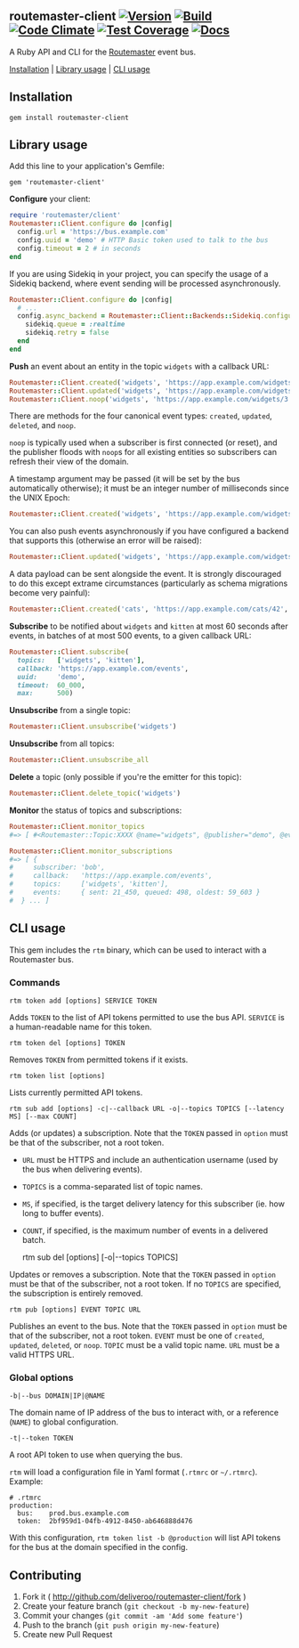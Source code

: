 ## routemaster-client [![Version](https://badge.fury.io/rb/routemaster-client.svg)](https://rubygems.org/gems/routemaster-client) [![Build](https://travis-ci.org/deliveroo/routemaster-client.svg?branch=master)](https://travis-ci.org/deliveroo/routemaster-client) [![Code Climate](https://codeclimate.com/github/deliveroo/routemaster-client/badges/gpa.svg)](https://codeclimate.com/github/deliveroo/routemaster-client) [![Test Coverage](https://codeclimate.com/github/deliveroo/routemaster-client/badges/coverage.svg)](https://codeclimate.com/github/deliveroo/routemaster-client/coverage) [![Docs](http://img.shields.io/badge/API%20docs-rubydoc.info-blue.svg)](http://rubydoc.info/github/deliveroo/routemaster-client/frames/file/README.md)

A Ruby API and CLI for the
[Routemaster](https://github.com/deliveroo/routemaster) event bus.

[Installation](#installation) | [Library usage](#library-usage) | [CLI usage](#cli-usage)


## Installation

    gem install routemaster-client

## Library usage

Add this line to your application's Gemfile:

    gem 'routemaster-client'

**Configure** your client:

```ruby
require 'routemaster/client'
Routemaster::Client.configure do |config|
  config.url = 'https://bus.example.com'
  config.uuid = 'demo' # HTTP Basic token used to talk to the bus
  config.timeout = 2 # in seconds
end
```

If you are using Sidekiq in your project, you can specify the usage of a Sidekiq backend, where event sending will be processed asynchronously.

```ruby
Routemaster::Client.configure do |config|
  # ...
  config.async_backend = Routemaster::Client::Backends::Sidekiq.configure do |sidekiq|
  	sidekiq.queue = :realtime
  	sidekiq.retry = false
  end
end
```

**Push** an event about an entity in the topic `widgets` with a callback URL:

```ruby
Routemaster::Client.created('widgets', 'https://app.example.com/widgets/1')
Routemaster::Client.updated('widgets', 'https://app.example.com/widgets/2')
Routemaster::Client.noop('widgets', 'https://app.example.com/widgets/3')
```

There are methods for the four canonical event types: `created`, `updated`,
`deleted`, and `noop`.

`noop` is typically used when a subscriber is first connected (or reset), and
the publisher floods with `noop`s for all existing entities so subscribers can
refresh their view of the domain.

A timestamp argument may be passed (it will be set by the bus automatically
otherwise); it must be an integer number of milliseconds since the UNIX Epoch:

```ruby
Routemaster::Client.created('widgets', 'https://app.example.com/widgets/1', t: 1473080555409)
```

You can also push events asynchronously if you have configured a backend that
supports this (otherwise an error will be raised):

```ruby
Routemaster::Client.updated('widgets', 'https://app.example.com/widgets/2', async: true)
```

A data payload can be sent alongside the event. It is strongly discouraged to do
this except extrame circumstances (particularly as schema migrations become very
painful):

```ruby
Routemaster::Client.created('cats', 'https://app.example.com/cats/42', data: { 'color' => 'teal' })
```

**Subscribe** to be notified about `widgets` and `kitten` at most 60 seconds after
events, in batches of at most 500 events, to a given callback URL:

```ruby
Routemaster::Client.subscribe(
  topics:   ['widgets', 'kitten'],
  callback: 'https://app.example.com/events',
  uuid:     'demo',
  timeout:  60_000,
  max:      500)
```


**Unsubscribe** from a single topic:

```ruby
Routemaster::Client.unsubscribe('widgets')
```

**Unsubscribe** from all topics:

```ruby
Routemaster::Client.unsubscribe_all
```

**Delete** a topic (only possible if you're the emitter for this topic):

```ruby
Routemaster::Client.delete_topic('widgets')
```


**Monitor** the status of topics and subscriptions:

```ruby
Routemaster::Client.monitor_topics
#=> [ #<Routemaster::Topic:XXXX @name="widgets", @publisher="demo", @events=12589>, ...]

Routemaster::Client.monitor_subscriptions
#=> [ {
#     subscriber: 'bob',
#     callback:   'https://app.example.com/events',
#     topics:     ['widgets', 'kitten'],
#     events:     { sent: 21_450, queued: 498, oldest: 59_603 }
#  } ... ]
```

## CLI usage

This gem includes the `rtm` binary, which can be used to interact with a
Routemaster bus.

### Commands

    rtm token add [options] SERVICE TOKEN

Adds `TOKEN` to the list of API tokens permitted to use the bus API. `SERVICE`
is a human-readable name for this token.


    rtm token del [options] TOKEN

Removes `TOKEN` from permitted tokens if it exists.


    rtm token list [options]

Lists currently permitted API tokens.


    rtm sub add [options] -c|--callback URL -o|--topics TOPICS [--latency MS] [--max COUNT]

Adds (or updates) a subscription. Note that the `TOKEN` passed in `option` must be
that of the subscriber, not a root token.

- `URL` must be HTTPS and include an authentication username (used by the bus
  when delivering events).
- `TOPICS` is a comma-separated list of topic names.
- `MS`, if specified, is the target delivery latency for this subscriber (ie.
  how long to buffer events). 
- `COUNT`, if specified, is the maximum number of events in a delivered batch.


    rtm sub del [options] [-o|--topics TOPICS]

Updates or removes a subscription. Note that the `TOKEN` passed in `option` must
be that of the subscriber, not a root token.  If no `TOPICS` are specified, the
subscription is entirely removed.


    rtm pub [options] EVENT TOPIC URL

Publishes an event to the bus.  Note that the `TOKEN` passed in `option` must
be that of the subscriber, not a root token. `EVENT` must be one of `created`,
`updated`, `deleted`, or `noop`. `TOPIC` must be a valid topic name. `URL` must
be a valid HTTPS URL.


### Global options

    -b|--bus DOMAIN|IP|@NAME

The domain name of IP address of the bus to interact with, or a reference
(`NAME`) to global configuration.

    -t|--token TOKEN

A root API token to use when querying the bus.


`rtm` will load a configuration file in Yaml format (`.rtmrc` or `~/.rtmrc`).
Example:

    # .rtmrc
    production:
      bus:    prod.bus.example.com
      token:  2bf959d1-04fb-4912-8450-ab646888d476

With this configuration, `rtm token list -b @production` will list API tokens
for the bus at the domain specified in the config.


## Contributing

1. Fork it ( http://github.com/deliveroo/routemaster-client/fork )
2. Create your feature branch (`git checkout -b my-new-feature`)
3. Commit your changes (`git commit -am 'Add some feature'`)
4. Push to the branch (`git push origin my-new-feature`)
5. Create new Pull Request
